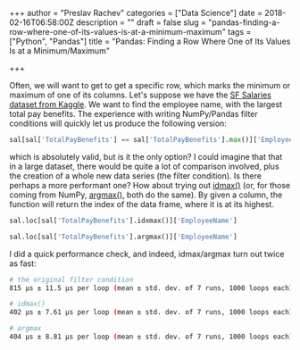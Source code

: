 +++
author = "Preslav Rachev"
categories = ["Data Science"] 
date = 2018-02-16T06:58:00Z
description = ""
draft = false
slug = "pandas-finding-a-row-where-one-of-its-values-is-at-a-minimum-maximum"
tags = ["Python", "Pandas"]
title = "Pandas: Finding a Row Where One of Its Values Is at a Minimum/Maximum"

+++

Often, we will want to get to get a specific row, which marks the minimum or maximum of one of its columns. Let's suppose we have the [SF Salaries dataset from Kaggle](https://www.kaggle.com/kaggle/sf-salaries). We want to find the employee name, with the largest total pay benefits. The experience with writing NumPy/Pandas filter conditions will quickly let us produce the following version:

```python
sal[sal['TotalPayBenefits'] == sal['TotalPayBenefits'].max()]['EmployeeName']
```

which is absolutely valid, but is it the only option? I could imagine that that in a large dataset, there would be quite a lot of comparison involved, plus the creation of a whole new data series (the filter condition). Is there perhaps a more performant one? How about trying out [idmax()](http://pandas.pydata.org/pandas-docs/version/0.17.0/generated/pandas.DataFrame.idxmax.html) (or, for those coming from NumPy, [argmax()](http://pandas.pydata.org/pandas-docs/version/0.17.0/generated/pandas.DataFrame.argmax.html), both do the same). By given a column, the function will return the index of the data frame, where it is at its highest.

```python
sal.loc[sal['TotalPayBenefits'].idxmax()]['EmployeeName']

sal.loc[sal['TotalPayBenefits'].argmax()]['EmployeeName']
```

I did a quick performance check, and indeed, idmax/argmax turn out twice as fast:

```bash
# the original filter condition
815 µs ± 11.5 µs per loop (mean ± std. dev. of 7 runs, 1000 loops each)

# idmax()
402 µs ± 7.61 µs per loop (mean ± std. dev. of 7 runs, 1000 loops each)

# argmax
404 µs ± 8.81 µs per loop (mean ± std. dev. of 7 runs, 1000 loops each)
```



